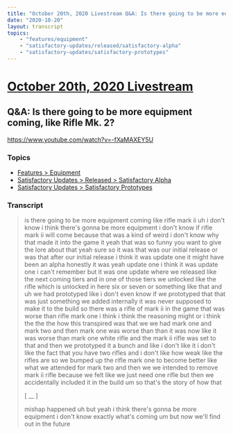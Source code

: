 ```yaml
---
title: "October 20th, 2020 Livestream Q&A: Is there going to be more equipment coming, like Rifle Mk. 2?"
date: "2020-10-20"
layout: transcript
topics:
    - "features/equipment"
    - "satisfactory-updates/released/satisfactory-alpha"
    - "satisfactory-updates/satisfactory-prototypes"
---
```

# [October 20th, 2020 Livestream](../2020-10-20.md)
## Q&A: Is there going to be more equipment coming, like Rifle Mk. 2?
https://www.youtube.com/watch?v=-fXaMAXEY5U

### Topics
* [Features > Equipment](../topics/features/equipment.md)
* [Satisfactory Updates > Released > Satisfactory Alpha](../topics/satisfactory-updates/released/satisfactory-alpha.md)
* [Satisfactory Updates > Satisfactory Prototypes](../topics/satisfactory-updates/satisfactory-prototypes.md)

### Transcript

> is there going to be more equipment coming like rifle mark ii uh i don't know i think there's gonna be more equipment i don't know if rifle mark ii will come because that was a kind of weird i don't know why that made it into the game it yeah that was so funny you want to give the lore about that yeah sure so it was that was our initial release or was that after our initial release i think it was update one it might have been an alpha honestly it was yeah update one i think it was update one i can't remember but it was one update where we released like the next coming tiers and in one of those tiers we unlocked like the rifle which is unlocked in here six or seven or something like that and uh we had prototyped like i don't even know if we prototyped that that was just something we added internally it was never supposed to make it to the build so there was a rifle of mark ii in the game that was worse than rifle mark one i think i think the reasoning might or i think the the the how this transpired was that we we had mark one and mark two and then mark one was worse than than it was now like it was worse than mark one white rifle and the mark ii rifle was set to that and then we prototyped it a bunch and like i don't like it i don't like the fact that you have two rifles and i don't like how weak like the rifles are so we bumped up the rifle mark one to become better like what we attended for mark two and then we we intended to remove mark ii rifle because we felt like we just need one rifle but then we accidentally included it in the build um so that's the story of how that
>
> [ __ ]
>
> mishap happened uh but yeah i think there's gonna be more equipment i don't know exactly what's coming um but now we'll find out in the future
